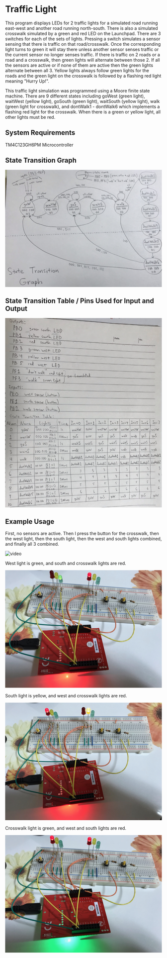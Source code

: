 # Traffic Light

This program displays LEDs for 2 traffic lights for a simulated road running east-west and another road running north-south. There is also a simulated crosswalk simulated by a green and red LED on the Launchpad. There are 3 switches for each of the sets of lights. Pressing a switch simulates a sensor sensing that there is traffic on that road/crosswalk. Once the corresponding light turns to green it will stay there unless another sensor senses traffic or the current sensor no longer senses traffic. If there is traffic on 2 roads or a road and a crosswalk, then green lights will alternate between those 2. If all the sensors are active or if none of them are active then the green lights alternate between all 3. Yellow lights always follow green lights for the roads and the green light on the crosswalk is followed by a flashing red light meaning "Hurry Up!".

This traffic light simulation was programmed using a Moore finite state machine. There are 9 different states including goWest (green light), waitWest (yellow light), goSouth (green light), waitSouth (yellow light), walk (green light for crosswalk), and dontWalk1 - dontWalk6 which implements a flashing red light for the crosswalk. When there is a green or yellow light, all other lights must be red.

## System Requirements

TM4C123GH6PM Microcontroller

## State Transition Graph

![image1](img/image1.jpeg)

## State Transition Table / Pins Used for Input and Output

![image2](img/image0.jpeg)

## Example Usage

First, no sensors are active. Then I press the button for the crosswalk, then the west light, then the south light, then the west and south lights combined, and finally all 3 combined.

![video](img/video.gif)

West light is green, and south and crosswalk lights are red.

![image3](img/image3.jpeg)

South light is yellow, and west and crosswalk lights are red.

![image3](img/image5.jpeg)

Crosswalk light is green, and west and south lights are red.

![image3](img/image4.jpeg)